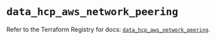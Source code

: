 # `data_hcp_aws_network_peering`

Refer to the Terraform Registry for docs: [`data_hcp_aws_network_peering`](https://registry.terraform.io/providers/hashicorp/hcp/0.81.0/docs/data-sources/aws_network_peering).
